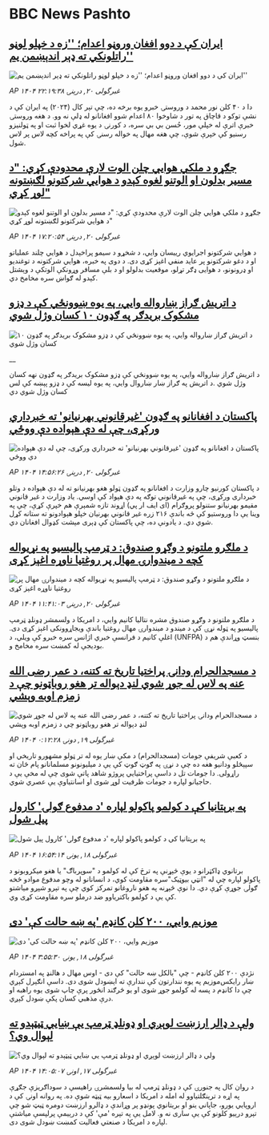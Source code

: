 # BBC News Pashto## [ایران کې د دوو افغان وروڼو اعدام؛ ''زه د خپلو لوڼو راتلونکي ته ډېر اندېښمن یم''](https://www.bbc.com/pashto/articles/c0jzlp15424o?at_campaign=githubrss)![ایران کې د دوو افغان وروڼو اعدام؛ ''زه د خپلو لوڼو راتلونکي ته ډېر اندېښمن یم''](https://ichef.bbci.co.uk/ace/standard/240/cpsprodpb/18e6/live/59d42700-2507-11f0-b26b-ab62c890638b.jpg)_AP ۱۴۰۴ غبرگولی ۲۰, درېنۍ ۲۲:۱۹:۳۸_دا د ۴۰ کلن نور محمد د وروستۍ خبرو یوه برخه ده، چې تېر کال (۲۰۲۴) په ایران کې د نشې توکو د قاچاق په تور د شاوخوا ۸۰ اعدام شوو افغانانو له ډلې نه وو.
د هغه وروستۍ خبرې اترې له خپلې مور، حُسن بي بي سره، د کورنۍ د یوه غړي لخوا ثبت او په ټولنیزو رسنیو کې خپرې شوې، چې هغه مهال په خواله رسنۍ کې په پراخه کچه لاس پر لاس شول.## [جګړو د ملکي هوايي چلن الوت‌ لارې محدودې کړي: "د مسیر بدلون او الوتنو لغوه کېدو د هوايي شرکتونو لګښتونه لوړ کړي"](https://www.bbc.com/pashto/articles/clyqrkg2p9do?at_campaign=githubrss)![جګړو د ملکي هوايي چلن الوت‌ لارې محدودې کړي: "د مسیر بدلون او الوتنو لغوه کېدو د هوايي شرکتونو لګښتونه لوړ کړي"](https://ichef.bbci.co.uk/ace/standard/240/cpsprodpb/7baf/live/4a61d900-4606-11f0-b6e6-4ddb91039da1.png)_AP ۱۴۰۴ غبرگولی ۲۰, درېنۍ ۱۷:۲۰:۵۴_د هوايي شرکتونو اجرایوي رییسان وايي، د شخړو د سیمو پراخېدل د هوايي چلند عملیاتو او د دغو شرکتونو پر عاید منفي اغېز کړی دی. 
د دوی په خبره، هوايي شرکتونه د توغندیو او ډرونونو، د هوایی ډګر تړلو، موقعیت بدلولو او د بلې مسافر وړونکې الوتکې د وېشتل کېدو له ګواښ سره مخامخ دي.## [د اتریش ګراز ښارواله وايي، په یوه ښوونځي کې د ډزو مشکوک بریدګر په ګډون ۱۰ کسان وژل شوي](https://www.bbc.co.uk/pashto/live/c5yxdq3e702t?at_campaign=githubrss)![د اتریش ګراز ښارواله وايي، په یوه ښوونځي کې د ډزو مشکوک بریدګر په ګډون ۱۰ کسان وژل شوي](https://ichef.bbci.co.uk/ace/standard/240/cpsprodpb/8909/live/c3ac3ee0-45e8-11f0-b6e6-4ddb91039da1.png)__د اتریش ګراز ښارواله وايي، په یوه ښوونځي کې ډزو مشکوک بریدګر په ګډون نهه کسان وژل شوي
.د اتریش په ګراز ښار ښاروال وايي، په یوه لیسه کې د ډزو پېښه کې لس کسان وژل شوي دي## [پاکستان د افغانانو په ګډون 'غیرقانوني بهرنیانو' ته خبرداري ورکړی، چې له دې هېواده دې ووځي](https://www.bbc.com/pashto/articles/c98p69p370jo?at_campaign=githubrss)![پاکستان د افغانانو په ګډون 'غیرقانوني بهرنیانو' ته خبرداري ورکړی، چې له دې هېواده دې ووځي](https://ichef.bbci.co.uk/ace/standard/240/cpsprodpb/50a1/live/8bb2e620-460a-11f0-9471-e380f647874e.jpg)_AP ۱۴۰۴ غبرگولی ۲۰, درېنۍ ۱۴:۵۶:۲۶_د پاکستان کورنیو چارو وزارت د افغانانو په ګډون ټولو هغو بهرنیانو ته له دې هېواده د وتلو خبرداری ورکړی، چې په غیرقانوني توګه په دې هېواد کې اوسي.
یاد وزارت د غیر قانوني مقیمو بهرنیانو ستنولو پروګرام (ای ايف ار پي) اړوند تازه شمېرې هم خپرې کړې، چې په وینا یې دا وروستیو کې څه باندې ۲۱۶ زره غیر قانوني بهرنیان خپلو هېوادونو ته ستانه کړل شوي دي.
د یادونې ده، چې پاکستان کې ډېری مېشت کډوال افغانان دي.## [د ملګرو ملتونو د وګړو صندوق: د ټرمپ پالیسیو په نړیواله کچه د میندوارۍ مهال پر روغتیا ناوړه اغېز کړی](https://www.bbc.com/pashto/articles/cvgdyvmj1g1o?at_campaign=githubrss)![د ملګرو ملتونو د وګړو صندوق: د ټرمپ پالیسیو په نړیواله کچه د میندوارۍ مهال پر روغتیا ناوړه اغېز کړی](https://ichef.bbci.co.uk/ace/standard/240/cpsprodpb/dab4/live/828f6ee0-45e9-11f0-bace-e1270fc31f5e.jpg)_AP ۱۴۰۴ غبرگولی ۲۰, درېنۍ ۱۱:۴۱:۰۳_د ملګرو ملتونو د وګړو صندوق مشره نتالیا کانیم وايي، د امریکا د ولسمشر ډونلډ ټرمپ پالیسیو په ټوله نړۍ کې د میندو د میندوارۍ مهال روغتیا باندې ویجاړوونکی اغېز کړی دی. اغلې کانیم د فرانسې خبري اژانس سره خبرو کې ویلي، د (UNFPA)  بنسټ وړاندې هم د بودیجې له کمښت سره مخامخ و.## [د مسجدالحرام ودانۍ پراختیا تاریخ ته کتنه، د عمر رضی الله عنه په لاس له جوړ شوي لنډ دېواله تر هغو روباټونو چې د زمزم اوبه وېشي](https://www.bbc.com/pashto/articles/clyre0pg60vo?at_campaign=githubrss)![د مسجدالحرام ودانۍ پراختیا تاریخ ته کتنه، د عمر رضی الله عنه په لاس له جوړ شوي لنډ دېواله تر هغو روباټونو چې د زمزم اوبه وېشي](https://ichef.bbci.co.uk/ace/standard/240/cpsprodpb/8801/live/a6e174f0-44b8-11f0-b6e6-4ddb91039da1.png)_AP ۱۴۰۴ غبرگولی ۱۹, دونۍ ۰:۱۲:۲۸_د کعبې شریفې جومات (مسجدالحرام) د مکې ښار یوه له تر ټولو مشهورو تاریخي او سپېڅلو ودانیو هغه ده چې د نړۍ په ګوټ ګوټ کې یې د میلیونونو مسلمانانو پام ځان ته راړولی. دا جومات تل د داسې پراختیايي پروژو شاهد پاتې شوی چې له مخې یې د حاجیانو لپاره د جومات ظرفیت لوړ شوی او اسانتیاوې یې عصري شوي.## [په برېتانیا کې د کولمو پاکولو لپاره 'د مدفوع ګولۍ' کارول پیل شول](https://www.bbc.com/pashto/articles/c308472eln7o?at_campaign=githubrss)![په برېتانیا کې د کولمو پاکولو لپاره 'د مدفوع ګولۍ' کارول پیل شول](https://ichef.bbci.co.uk/ace/standard/240/cpsprodpb/655a/live/79e4cf70-447b-11f0-835b-310c7b938e84.jpg)_AP ۱۴۰۴ غبرگولی ۱۸, يونۍ ۱۶:۵۴:۱۴_برتانوي ډاکټرانو د یوې څېړنې په ترڅ کې له کولمو د "سوپرباګ" یا هغو میکروبونو د پاکولو لپاره چې له "انټي بیوټیک"سره مقاومت کوي، د انسانانو له وچو مدفوع موادو څخه ګولۍ جوړې کړې دي. 
دا نوې څېړنه په هغو ناروغانو تمرکز کوي چې په تېرو شپږو میاشتو کې یې د کولمو باکتریاوو ضد درملو سره مقاومت کړی وي.## [موزیم وايي، ۲۰۰ کلن کانډم 'په ښه حالت کې' دی](https://www.bbc.com/pashto/articles/cp3n6vx6edqo?at_campaign=githubrss)![موزیم وايي، ۲۰۰ کلن کانډم 'په ښه حالت کې' دی](https://ichef.bbci.co.uk/ace/standard/240/cpsprodpb/8be0/live/a3b32830-43e3-11f0-bace-e1270fc31f5e.jpg)_AP ۱۴۰۴ غبرگولی ۱۸, يونۍ ۳:۵۵:۳۰_نژدې ۲۰۰ کلن کانډم - چې "بالکل ښه حالت" کې دی - اوس مهال د هالنډ په امستردام ښار رایکس‌موزیم په یوه نندارتون کې نندارې ته اېښودل شوی دی.
داسې انګېرل کېږي چې دا کانډم د پسه له کولمو جوړ شوی او یو څرګند انځور پرې چاپ شوی یوه راهبه او درې مذهبي کسان پکې ښودل کېږي.## [ولې د ډالر ارزښت لوېږي او ډونلډ ټرمپ یې ښايي ټیټېدو ته لېوال وي؟](https://www.bbc.com/pashto/articles/cr58jjdp9mqo?at_campaign=githubrss)![ولې د ډالر ارزښت لوېږي او ډونلډ ټرمپ یې ښايي ټیټېدو ته لېوال وي؟](https://ichef.bbci.co.uk/ace/standard/240/cpsprodpb/d431/live/a39131d0-43a2-11f0-835b-310c7b938e84.jpg)_AP ۱۴۰۴ غبرگولی ۱۷, اونۍ ۱۴:۰۵:۰۷_د روان کال په جنورۍ کې د ډونلډ ټرمپ له بیا ولسمشرۍ راهیسې د سوداګریزې جګړې په اړه د ترینګلتیاوو له امله د امریکا د اسعارو بیه ټیټه شوې ده.
په روانه اونۍ کې د اروپايي یورو، جاپاني ینو او بریتانوي پونډو پر وړاندې د ډالرو ارزښت دومره ټیټ شو چې تېرو درېیو کلونو کې یې ساری نه و. لامل یې په تېره 'مې' کې د درېیمې پرلپسې میاشتې لپاره د امریکا د صنعتي فعالیت کمښت ښودل شوی دی.